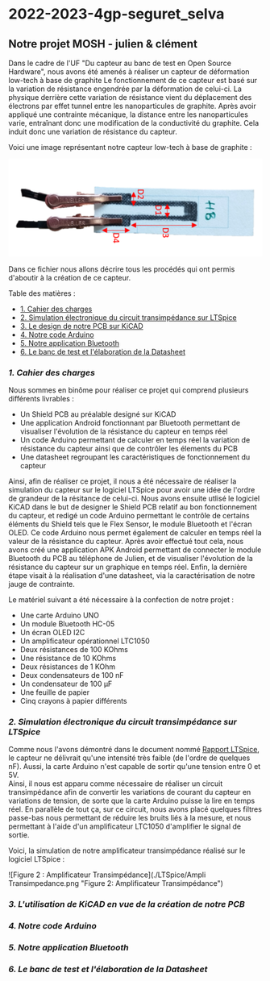 # 2022-2023-4gp-seguret_selva
## Notre projet MOSH - julien &amp; clément  
  
Dans le cadre de l'UF "Du capteur au banc de test en Open Source Hardware", nous avons été amenés à réaliser un capteur de déformation low-tech à base de graphite
Le fonctionnement de ce capteur est basé sur la variation de résistance engendrée par la déformation de celui-ci.
La physique derrière cette variation de résistance vient du déplacement des électrons par effet tunnel entre les nanoparticules de graphite.
Après avoir appliqué une contrainte mécanique, la distance entre les nanoparticules varie, entraînant donc une modification de la conductivité du graphite.
Cela induit donc une variation de résistance du capteur.  
  
Voici une image représentant notre capteur low-tech à base de graphite :  
  
![Figure 1: Capteur Graphite low-tech](./Datasheet/CapteurGraphite.png "Figure 1: Capteur Graphite low-tech")  
  
Dans ce fichier nous allons décrire tous les procédés qui ont permis d'aboutir à la création de ce capteur.  
  
Table des matières :  
  
* [1. Cahier des charges](#PremiereSection)  
* [2. Simulation électronique du circuit transimpédance sur LTSpice](#DeuxiemeSection) 
* [3. Le design de notre PCB sur KiCAD](#TroisiemeSection)
* [4. Notre code Arduino](#QuatriemeSection)  
* [5. Notre application Bluetooth](#CinquiemeSection)
* [6. Le banc de test et l'élaboration de la Datasheet](#SixiemeSection)  
    
### *1. Cahier des charges* <a id="PremiereSection"></a>
  
Nous sommes en binôme pour réaliser ce projet qui comprend plusieurs différents livrables :  
* Un Shield PCB au préalable designé sur KiCAD  
* Une application Android fonctionnant par Bluetooth permettant de visualiser l'évolution de la résistance du capteur en temps réel  
* Un code Arduino permettant de calculer en temps réel la variation de résistance du capteur ainsi que de contrôler les élements du PCB  
* Une datasheet regroupant les caractéristiques de fonctionnement du capteur  
  
Ainsi, afin de réaliser ce projet, il nous a été nécessaire de réaliser la simulation du capteur sur le logiciel LTSpice pour avoir une idée de l'ordre de grandeur de la résitance de celui-ci. 
Nous avons ensuite utlisé le logiciel KiCAD dans le but de designer le Shield PCB relatif au bon fonctionnement du capteur, et redigé un code Arduino
permettant le contrôle de certains éléments du Shield tels que le Flex Sensor, le module Bluetooth et l'écran OLED. Ce code Arduino nous permet également de calculer 
en temps réel la valeur de la résistance du capteur.
Après avoir effectué tout cela, nous avons créé une application APK Android permettant de connecter le module Bluetooth du PCB au téléphone de Julien, et de
visualiser l'évolution de la résistance du capteur sur un graphique en temps réel.
Enfin, la dernière étape visait à la réalisation d'une datasheet, via la caractérisation de notre jauge de contrainte.  
  
Le matériel suivant a été nécessaire à la confection de notre projet :  
* Une carte Arduino UNO    
* Un module Bluetooth HC-05  
* Un écran OLED I2C  
* Un amplificateur opérationnel LTC1050  
* Deux résistances de 100 KOhms  
* Une résistance de 10 KOhms  
* Deux résistances de 1 KOhm  
* Deux condensateurs de 100 nF  
* Un condensateur de 100 µF  
* Une feuille de papier  
* Cinq crayons à papier différents  
  
### *2. Simulation électronique du circuit transimpédance sur LTSpice* <a id="DeuxiemeSection"></a> 
  
Comme nous l'avons démontré dans le document nommé [Rapport LTSpice](https://github.com/MOSH-Insa-Toulouse/2022-2023-4gp-seguret_selva/blob/main/LTSpice/Rapport%20LTSpice.pdf), le capteur ne délivrait qu'une intensité très faible (de l'ordre de quelques nF). Aussi, la carte Arduino n'est capable de sortir qu'une tension entre 0 et 5V.  
Ainsi, il nous est apparu comme nécessaire de réaliser un circuit transimpédance afin de convertir les variations de courant du capteur en variations de tension, de sorte
que la carte Arduino puisse la lire en temps réel. En parallèle de tout ça, sur ce circuit, nous avons placé quelques filtres passe-bas nous permettant de réduire les bruits
liés à la mesure, et nous permettant à l'aide d'un amplificateur LTC1050 d'amplifier le signal de sortie.  
  
Voici, la simulation de notre amplificateur transimpédance réalisé sur le logiciel LTSpice :  
  
![Figure 2 : Amplificateur Transimpédance](./LTSpice/Ampli Transimpedance.png "Figure 2: Amplificateur Transimpédance")
  
### *3. L'utilisation de KiCAD en vue de la création de notre PCB* <a id="TroisiemeSection"></a>  
  
### *4. Notre code Arduino* <a id="QuatriemeSection"></a>    
  
### *5. Notre application Bluetooth* <a id="CinquiemeSection"></a> 
  
### *6. Le banc de test et l'élaboration de la Datasheet* <a id="SixiemeSection"></a>
  

